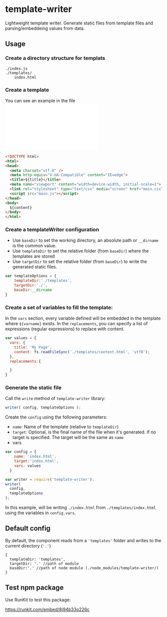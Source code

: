 # template-writer
Lightweight template writer. 
Generate static files from template files and parsing/embeddeing values from data. 

## Usage

### Create a directory structure for templats

```
./index.js
./templates/
    index.html
```

### Create a template

You can see an example in the file ![templates/index.html](templates/index.html)

```html
<!DOCTYPE html>
<html>
<head>
  <meta charset="utf-8" />
  <meta http-equiv="X-UA-Compatible" content="IE=edge">
  <title>${title}</title>
  <meta name="viewport" content="width=device-width, initial-scale=1">
  <link rel="stylesheet" type="text/css" media="screen" href="main.css" />
  <script src="main.js"></script>
</head>
<body>
  ${content}
</body>
</html>
```

### Create a templateWriter configuration

* Use `baseDir` to set the working directory, an absolute path or `__dirname` is the common value.
* Use `templateDir` to set the relative folder (from `baseDir`) where the templates are stored
* Use `targetDir` to set the relative folder (from `baseDir`) to write the generated static files.

```javascript
var templateOptions = {
    templateDir:'./templates',
    targetDir:'./',
    baseDir:__dirname
}
```

### Create a set of variables to fill the template:

In the `vars` section, every variable defined will be embedded in the template where `${varname}` exists. 
In the `replacements`, you can specify a list of expressions (regular expressions) to replace with content.

```javascript
var values = {
  vars: {
    title: 'My Page',
    content: fs.readFileSync('./templates/content.html', 'utf8');
  },
  replacements:{

  }
}
```

### Generate the static file

Call the `write` method of `template-writer` library:

```javascript
writer( config, templateOptions );
```

Create the `config` using the following parameters:
* `name`: Name of the template (relative to `templateDir`)
* `target`: Optional, is the final name of the file when it's generated. If no target is specified. The target will be the same as `name`
* vars

```javascript
var config = {
    name: 'index.html',
    target:'index.html',
    vars: values
  }

var writer = require('template-writer');
writer(
  config,
  templateOptions
);
```

In this example, will be writing  `./index.html` from `./templates/index.html` using the variables in `config.vars`.


## Default config

By default, the component reads from a `'templates'` folder and writes to the current directory (`'.'`)
```
{
  templateDir: 'templates',
  targetDir: '.' //path of module 
  baseDir:'.' //path of node module (./node_modules/template-writer/)
}
```


## Test npm package

Use RunKit to test this package:

https://runkit.com/embed/8j94b33o226c

